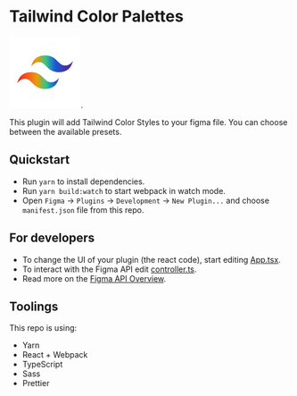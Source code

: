 # Tailwind Color Palettes

![Tailwind Colors Icon](./src/app/assets/logo.jpg).  

This plugin will add Tailwind Color Styles to your figma file. You can choose between the available presets.

## Quickstart
* Run `yarn` to install dependencies.
* Run `yarn build:watch` to start webpack in watch mode.
* Open `Figma` -> `Plugins` -> `Development` -> `New Plugin...` and choose `manifest.json` file from this repo.

## For developers
* To change the UI of your plugin (the react code), start editing [App.tsx](./src/app/components/App.tsx).  
* To interact with the Figma API edit [controller.ts](./src/plugin/controller.ts).  
* Read more on the [Figma API Overview](https://www.figma.com/plugin-docs/api/api-overview/).

## Toolings
This repo is using:
* Yarn
* React + Webpack
* TypeScript
* Sass
* Prettier
